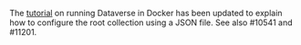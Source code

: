 The [tutorial](https://dataverse-guide--11201.org.readthedocs.build/en/11201/container/running/demo.html#root-collection-customization-alias-name-etc) on running Dataverse in Docker has been updated to explain how to configure the root collection using a JSON file. See also #10541 and #11201.
